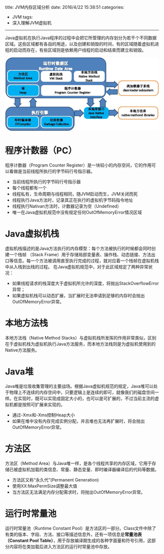 title: JVM内存区域分析
date: 2016/4/22 15:38:51
categories:
- JVM
tags:
- 深入理解JVM虚拟机

---
Java虚拟机在执行Java程序的过程中会把它所管理的内存划分为若干个不同数据区域。这些区域都有各自的用途，以及创建和销毁的时间，有的区域随着虚拟机进程的启动而存在，有些区域则是依赖用户线程的启动和结束而建立和销毁。
<!-- more -->

![运行时数据区](/images/jvm_memory.png)

# 程序计数器（PC）
程序计数器（Program Counter Register）是一块较小的内存空间，它的作用可以看做是当前线程所执行的字节码行号指示器。
- 当前线程所执行的字节码行号指示器
- 每个线程都有一个
- 线程私有，生命周期与线程相同，随JVM启动而生，JVM关闭而死
- 线程执行Java方法时，记录其正在执行的虚拟机字节码指令地址
- 线程执行Nativan方法时，计数器记录为空（Undefined）
- 唯一在Java虚拟机规范中没有规定任何OutOfMemoryError情况区域

# Java虚拟机栈
虚拟机栈描述的是Java方法执行的内存模型：每个方法被执行的时候都会同时创建一个栈帧 （Stack Frame）用于存储局部变量表、操作栈、动态链接、方法出口等信息。每一个方法被调用直至执行完成的过程，就对应着一个栈帧在虚拟机栈中从入栈到出栈的过程。
在Java虚拟机规范中，对于此区域规定了两种异常状况：
- 如果线程请求的栈深度大于虚拟机所允许的深度，将抛出StackOverflowError异常；
- 如果虚拟机栈可以动态扩展，当扩展时无法申请到足够的内存时会抛出OutOfMemoryError异常。

# 本地方法栈
本地方法栈（Native Method Stacks）与虚拟机栈所发挥的作用非常类似，区别在于虚拟机栈为虚拟机执行Java方法服务，而本地方法栈则是为虚拟机使用到的Native方法服务。

# Java堆
Java堆是垃圾收集管理的主要战场。根据Java虚拟机规范的规定，Java堆可以处于物理上不连续的内存空间中，只要逻辑上是连续的即可，就像我们的磁盘空间一样。在实现时，既可以实现成固定大小的，也可以是可扩展的，不过当前主流的虚拟机都是按照可扩展来实现的。
- 通过-Xmx和-Xms控制Heap大小
- 如果在堆中没有内存完成实例分配，并且堆也无法再扩展时，将会抛出OutOfMemoryError异常。

# 方法区
方法区（Method Area）与Java堆一样，是各个线程共享的内存区域，它用于存储已被虚拟机加载的类信息、常量、静态变量、即时编译器编译后的代码等数据。
- 方法区又称“永久代”(Permanent Generation)
- 使用XX:MaxPermSize调整最大值
- 当方法区无法满足内存分配需求时，将抛出OutOfMemoryError异常。

# 运行时常量池
运行时常量池（Runtime Constant Pool）是方法区的一部分。Class文件中除了有类的版本、字段、方法、接口等描述信息外，还有一项信息是**常量池表（Constant Pool Table）**，用于存放编译期生成的各种字面量和符号引用，这部分内容将在类加载后进入方法区的运行时常量池中存放。